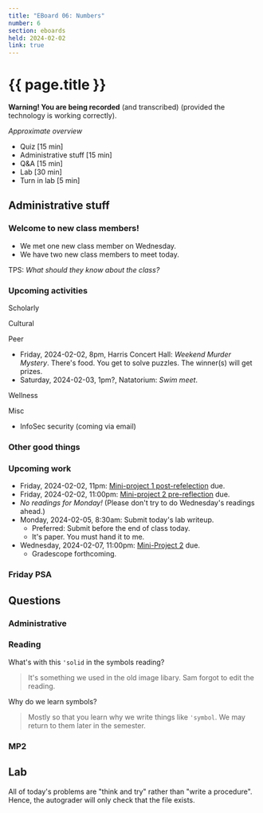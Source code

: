 ```yaml
---
title: "EBoard 06: Numbers"
number: 6
section: eboards
held: 2024-02-02
link: true
---
```

# {{ page.title }}

**Warning! You are being recorded** (and transcribed) (provided the technology
is working correctly).

_Approximate overview_

* Quiz [15 min]
* Administrative stuff [15 min]
* Q&A [15 min]
* Lab [30 min]
* Turn in lab [5 min]

Administrative stuff
--------------------

### Welcome to new class members!

* We met one new class member on Wednesday.
* We have two new class members to meet today.

TPS: _What should they know about the class?_

### Upcoming activities

Scholarly

Cultural

Peer

* Friday, 2024-02-02, 8pm, Harris Concert Hall:
  _Weekend Murder Mystery_. There's food. You get to solve puzzles.
  The winner(s) will get prizes.
* Saturday, 2024-02-03, 1pm?, Natatorium:
  _Swim meet_.

Wellness

Misc

* InfoSec security (coming via email)
### Other good things

### Upcoming work

* Friday, 2024-02-02, 11pm: [Mini-project 1 post-refelection](https://www.gradescope.com/courses/690100/assignments/3974516) due.
* Friday, 2024-02-02, 11:00pm: [Mini-project 2 pre-reflection](https://www.gradescope.com/courses/690100/assignments/4030975) due.
* _No readings for Monday!_ (Please don't try to do Wednesday's readings ahead.)
* Monday, 2024-02-05, 8:30am: Submit today's lab writeup.
    * Preferred: Submit before the end of class today.
    * It's paper. You must hand it to me.
* Wednesday, 2024-02-07, 11:00pm: [Mini-Project 2](../mps/mp02) due.
    * Gradescope forthcoming.

### Friday PSA

Questions
---------

### Administrative

### Reading

What's with this `'solid` in the symbols reading?

> It's something we used in the old image libary. Sam forgot to edit
  the reading.

Why do we learn symbols?

> Mostly so that you learn why we write things like `'symbol`.  We
  may return to them later in the semester.

### MP2

Lab
---

All of today's problems are "think and try" rather than "write a
procedure". Hence, the autograder will only check that the file
exists.
